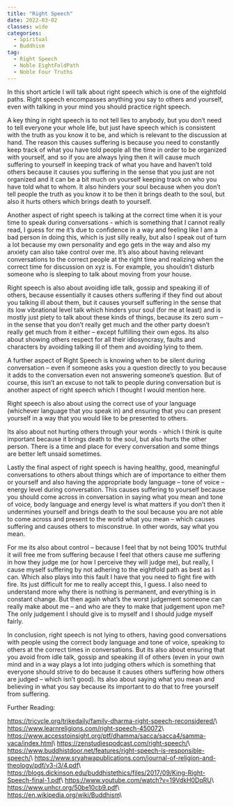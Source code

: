```yaml
---
title: "Right Speech"
date: 2022-03-02
classes: wide
categories:
  - Spiritual 
  - Buddhism
tag:
  - Right Speech
  - Noble EightFoldPath
  - Noble Four Truths
--- 
```


In this short article I will talk about right speech which is one of the eightfold paths. Right speech encompasses anything you say to others and yourself, even with talking in your mind you should practice right speech.

A key thing in right speech is to not tell lies to anybody, but you don’t need to tell everyone your whole life, but just have speech which is consistent with the truth as you know it to be, and which is relevant to the discussion at hand. The reason this causes suffering is because you need to constantly keep track of what you have told people all the time in order to be organized with yourself, and so if you are always lying then it will cause much suffering to yourself in keeping track of what you have and haven’t told others because it causes you suffering in the sense that you just are not organized and it can be a bit much on yourself keeping track on who you have told what to whom. It also hinders your soul because when you don’t tell people the truth as you know it to be then it brings death to the soul, but also it hurts others which brings death to yourself.

Another aspect of right speech is talking at the correct time when it is your time to speak during conversations - which is something that I cannot really read, I guess for me it’s due to confidence in a way and feeling like I am a bad person in doing this, which is just silly really, but also I speak out of turn a lot because my own personality and ego gets in the way and also my anxiety can also take control over me. It’s also about having relevant conversations to the correct people at the right time and realizing when the correct time for discussion on xyz is. For example, you shouldn’t disturb someone who is sleeping to talk about moving from your house. 

Right speech is also about avoiding idle talk, gossip and speaking ill of others, because essentially it causes others suffering if they find out about you talking ill about them, but it causes yourself suffering in the sense that its low vibrational level talk which hinders your soul (for me at least) and is mostly just piety to talk about these kinds of things, because its zero sum – in the sense that you don’t really get much and the other party doesn’t really get much from it either – except fulfilling their own egos. Its also about showing others respect for all their idiosyncrasy, faults and characters by avoiding talking ill of them and avoiding lying to them. 

A further aspect of Right Speech is knowing when to be silent during conversation – even if someone asks you a question directly to you because it adds to the conversation even not answering someone’s question. But of course, this isn’t an excuse to not talk to people during conversation but is another aspect of right speech which I thought I would mention here.

Right speech is also about using the correct use of your language (whichever language that you speak in) and ensuring that you can present yourself in a way that you would like to be presented to others.

Its also about not hurting others through your words - which I think is quite important because it brings death to the soul, but also hurts the other person. There is a time and place for every conversation and some things are better left unsaid sometimes. 

Lastly the final aspect of right speech is having healthy, good, meaningful conversations to others about things which are of importance to either them or yourself and also having the appropriate body language – tone of voice – energy level during conversation. This causes suffering to yourself because you should come across in conversation in saying what you mean and tone of voice, body language and energy level is what matters if you don’t then it undermines yourself and brings death to the soul because you are not able to come across and present to the world what you mean – which causes suffering and causes others to misconstrue. In other words, say what you mean.

For me its also about control – because I feel that by not being 100% truthful it will free me from suffering because I feel that others cause me suffering in how they judge me (or how I perceive they will judge me), but really, I cause myself suffering by not adhering to the eightfold path as best as I can. Which also plays into this fault I have that you need to fight fire with fire. Its just difficult for me to really accept this, I guess. I also need to understand more why there is nothing is permanent, and everything is in constant change. But then again what’s the worst judgement someone can really make about me – and who are they to make that judgement upon me? The only judgement I should give is to myself and I should judge myself fairly. 

In conclusion, right speech is not lying to others, having good conversations with people using the correct body language and tone of voice, speaking to others at the correct times in conversations. But its also about ensuring that you avoid from idle talk, gossip and speaking ill of others (even in your own mind and in a way plays a lot into judging others which is something that everyone should strive to do because it causes others suffering how others are judged – which isn’t good). Its also about saying what you mean and believing in what you say because its important to do that to free yourself from suffering. 


Further Reading:

<https://tricycle.org/trikedaily/family-dharma-right-speech-reconsidered/>\\
<https://www.learnreligions.com/right-speech-450072>\\
<https://www.accesstoinsight.org/ptf/dhamma/sacca/sacca4/samma-vaca/index.html>\\
<https://zenstudiespodcast.com/right-speech/>\\
<https://www.buddhistdoor.net/features/right-speech-is-responsible-speech/>\\
<https://www.sryahwapublications.com/journal-of-religion-and-theology/pdf/v3-i3/4.pdf>\\
<https://blogs.dickinson.edu/buddhistethics/files/2017/09/King-Right-Speech-final-1.pdf>\\
<https://www.youtube.com/watch?v=19VdkH0DqRU>\\
<https://www.unhcr.org/50be10cb9.pdf>\\
<https://en.wikipedia.org/wiki/Buddhism>\\

